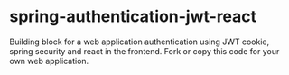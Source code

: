 # spring-authentication-jwt-react
Building block for a web application authentication using JWT cookie, spring security and react in the frontend. Fork or copy this code for your own web application.
